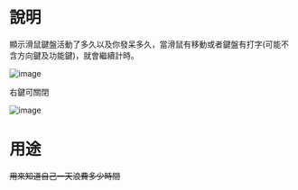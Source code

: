# 說明
顯示滑鼠鍵盤活動了多久以及你發呆多久，當滑鼠有移動或者鍵盤有打字(可能不含方向鍵及功能鍵)，就會繼續計時。

![image](https://user-images.githubusercontent.com/21698187/179385596-9d311f62-b2c9-4bf6-85e2-c8444d0940ae.png)



右鍵可關閉

![image](https://user-images.githubusercontent.com/21698187/179385606-c757dea4-aa04-461a-ab22-1dc39c512909.png)



# 用途
~~用來知道自己一天浪費多少時間~~
